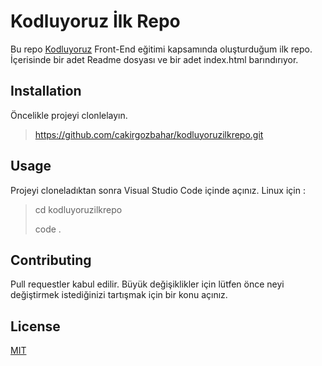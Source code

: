 # Kodluyoruz İlk Repo
Bu repo [Kodluyoruz](https://www.kodluyoruz.org/) Front-End eğitimi kapsamında oluşturduğum ilk repo. İçerisinde bir adet Readme dosyası ve bir adet index.html barındırıyor.
## Installation
Öncelikle projeyi clonlelayın.
>https://github.com/cakirgozbahar/kodluyoruzilkrepo.git

## Usage
Projeyi cloneladıktan sonra Visual Studio Code içinde açınız.
Linux için :

>cd kodluyoruzilkrepo
>
>code .
## Contributing
Pull requestler kabul edilir. Büyük değişiklikler için lütfen önce neyi değiştirmek istediğinizi tartışmak için bir konu açınız.

## License
[MIT](https://choosealicense.com/licenses/mit/)